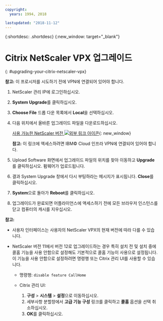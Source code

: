```yaml
---
copyright:
  years: 1994, 2018

lastupdated: "2018-11-12"
---
```


{:shortdesc: .shortdesc}
{:new_window: target="_blank"}

# Citrix NetScaler VPX 업그레이드 
{: #upgrading-your-citrix-netscaler-vpx}

**참고:** 이 프로시저를 시도하기 전에 VPN에 연결되어 있어야 합니다.

1. NetScaler 관리 IP에 로그인하십시오.
2. **System Upgrade**를 클릭하십시오.
4. **Choose File** 드롭 다운 목록에서 **Local**을 선택하십시오. 
4. 다음 위치에서 올바른 업그레이드 파일을 다운로드하십시오.

	[사용 가능한 NetScaler 버전 ![외부 링크 아이콘](../../icons/launch-glyph.svg "외부 링크 아이콘")](http://downloads.softlayer.local/citrix/netscaler/){: new_window}
	
	**참고:** 이 링크에 액세스하려면 IBM© Cloud 인프라 VPN에 연결되어 있어야 합니다.

5. Upload Software 화면에서 업그레이드 파일의 위치를 찾아 이동하고 **Upgrade**를 클릭하십시오. 펌웨어가 업로드됩니다.
6. 결과 System Upgrade 창에서 다시 부팅하라는 메시지가 표시됩니다. **Close**를 클릭하십시오.
7. **System**으로 돌아가 **Reboot**를 클릭하십시오.
8. 업그레이드가 완료되면 어플라이언스에 액세스하기 전에 모든 브라우저 인스턴스를 닫고 컴퓨터의 캐시를 지우십시오.

**참고:** 

* 사용자 인터페이스는 사용자의 NetScaler VPX의 현재 버전에 따라 다를 수 있습니다.
* NetScaler 버전 11에서 버전 12로 업그레이드하는 경우 특히 설치 전 및 설치 중에 콜홈 기능을 사용 안함으로 설정해도 기본적으로 콜홈 기능이 사용으로 설정됩니다. 이 기능을 사용 안함으로 설정하려면 명령행 또는 Citrix 관리 UI를 사용할 수 있습니다. 
    
   * 명령행: `disable feature CallHome`
   * Citrix 관리 UI: 
     
     1. **구성** > **시스템** > **설정**으로 이동하십시오.
     2. 세부사항 분할창에서 **고급 기능 구성** 링크를 클릭하고 **콜홈** 옵션을 선택 취소하십시오.
     3. **OK**를 클릭하십시오.
